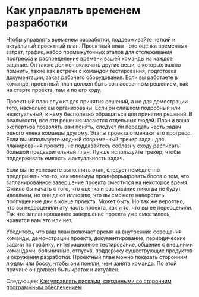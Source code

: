 # Как управлять временем разработки
[//]: # (Version:1.0.0)
Чтобы управлять временем разработки, поддерживайте четкий и актуальный проектный план. Проектный план - это оценка временных затрат, график, набор промежуточных этапов для отслеживания прогресса и распределение времени вашей команды на каждое задание. Он также должен включать другие вещи, о которых важно помнить, такие как встречи с командой тестирования, подготовка документации, заказ рабочего оборудования. Если вы работаете в команде, проектный план должен быть согласованным решением, как на старте проекта, там и по его ходу.

Проектный план служит для принятия решений, а не для демострации того, насколько вы организованы. Если он слишком подробный или неактуальный, к нему бесполезно обращаться для принятия решений. В реальности, все эти решения касаются отдельных людей. План и ваша экспертиза позволять вам понять, следует ли передать часть задач одного члена команды другому. Этапы проекта отмечают его прогресс. Если вы используете модный современный трекер задач для планирования проекта, не поддавайтесь соблазну сходу расписать большой предварительный план. Лучше используйте трекер, чтобы поддерживать емкость и актуальность задач.

Если вы не успеваете выполнить этап, следует немедленно предпринять что-то, как минимум проинформировать босса о том, что запланированное завершение проекта сместится на некоторое время. Стоило бы начать с того, что оценка и расписание никогда не будут идеальны, но они дают иллюзию, что вы сможете наверстать пропущенные дни в конце проекта. Может быть. Но так же вероятно, что вы недооценили эту часть проекта, как и то, что вы ее переоценили. Так что запланированное завершение проекта уже сместилось, нравится вам это или нет.

Убедитесь, что ваш план включает время на внутренние совещания команды, демонстрации проекта, документирование, периодические задачи по графику, интеграционное тестирование, общение с внешними командами, больничные, отпуска, поддержку существующих продуктов и окружения разработки. Проектный план можно показать сторонним людям или боссу, чтобы они поняли, чем занята команда. По этой причине он должен быть краток и актуален.

Следующее: [Как управлять рисками, связанными со сторонним программным обеспечением](02-How-to-Manage-Third-Party-Software-Risks.md)
